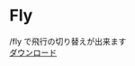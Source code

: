 # Fly
/fly で飛行の切り替えが出来ます<br>
[ダウンロード](!https://github.com/Nerahikada/Fly/releases/download/1.0.0/Fly_v1.0.0.phar)